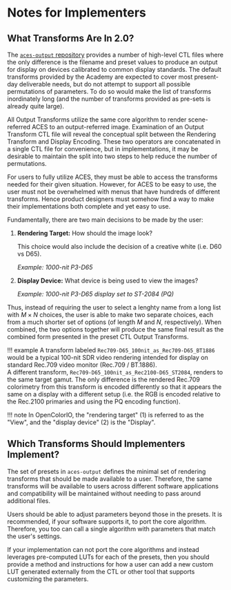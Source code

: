 Notes for Implementers
======================


What Transforms Are In 2.0?
---------------------------
The [`aces-output` repository](https://github.com/ampas/aces-output) provides a number of high-level CTL files where the only difference is the filename and preset values to produce an output for display on devices calibrated to common display standards. The default transforms provided by the Academy are expected to cover most present-day deliverable needs, but do not attempt to support all possible permutations of parameters. To do so would make the list of transforms inordinately long (and the number of transforms provided as pre-sets is already quite large).

All Output Transforms utilize the same core algorithm to render scene-referred ACES to an output-referred image. Examination of an Output Transform CTL file will reveal the conceptual split between the Rendering Transform and Display Encoding. These two operators are concatenated in a single CTL file for convenience, but in implementations, it may be desirable to maintain the split into two steps to help reduce the number of permutations. 

For users to fully utilize ACES, they must be able to access the transforms needed for their given situation. However, for ACES to be easy to use, the user must not be overwhelmed with menus that have hundreds of different transforms. Hence product designers must somehow find a way to make their implementations both complete and yet easy to use.

Fundamentally, there are two main decisions to be made by the user: 

1.  **Rendering Target:** How should the image look?

    This choice would also include the decision of a creative white (i.e. D60 vs D65).
    
    *Example: 1000-nit P3-D65*

2. **Display Device:** What device is being used to view the images?

    *Example: 1000-nit P3-D65 display set to ST-2084 (PQ)*

Thus, instead of requiring the user to select a lenghty name from a long list with $M \times N$ choices, the user is able to make two separate choices, each from a much shorter set of options (of length $M$ and $N$, respectively). When combined, the two options together will produce the same final result as the combined form presented in the preset CTL Output Transforms.

!!! example
    A transform labeled `Rec709-D65_100nit_as_Rec709-D65_BT1886` would be a typical 100-nit SDR video rendering intended for display on standard Rec.709 video monitor (Rec.709 / BT.1886). <br>
    A different transform, `Rec709-D65_100nit_as_Rec2100-D65_ST2084`, renders to the same target gamut. The only difference is the rendered Rec.709 colorimetry from this transform is encoded differently so that it appears the same on a display with a different setup (i.e. the RGB is encoded relative to the Rec.2100 primaries and using the PQ encoding function).

!!! note
    In OpenColorIO, the "rendering target" (1) is referred to as the "View", and the "display device" (2) is the "Display".


Which Transforms Should Implementers Implement?
----------------------------------------------
The set of presets in `aces-output` defines the minimal set of rendering transforms that should be made available to a user. Therefore, the same transforms will be available to users across different software applications and compatibility will be maintained without needing to pass around additional files.

Users should be able to adjust parameters beyond those in the presets. It is recommended, if your software supports it, to port the core algorithm. Therefore, you too can call a single algorithm with parameters that match the user's settings.

If your implementation can not port the core algorithms and instead leverages pre-computed LUTs for each of the presets, then you should provide a method and instructions for how a user can add a new custom LUT generated externally from the CTL or other tool that supports customizing the parameters.


<!-- In ACES 2.0
-----------

#### Preset Rendering Transforms
The limiting gamuts and peak luminance combinations that are provided as presets include:

| Target Gamut | Target Luminance |
| ------------ | ---------------- |
| Rec.709 | 48/100 nit |
| P3 | 48/100 nit |
| P3 | 108 nit |
| P3 | 300 nit |
| P3 | 500 nit |
| P3 | 1000 nit |
| P3 | 2000 nit |
| P3 | 4000 nit |
| Rec.2020 | 500 nit |
| Rec.2020 | 1000 nit |
| Rec.2020 | 2000 nit |
| Rec.2020 | 4000 nit |

Each of the above are also provided two different preset creative white points: 

  * D65 white
  * ACES (~D60) white

#### Preset Display Encoding Transforms
The encoding gamut is defined with (x,y) chromaticities for red, green, blue and white. 

The preset display gamuts are as follows:

  * Rec.709 / sRGB
  * P3
  * Rec.2100
  * XYZ

The inverse EOTF is defined via a functional definition of the EOTF$^{-1}$.

In the CTL, the EOTF$^{-1}$ options are selected with enum values, specifically:

<ol start="0">
  <li> Linear</li>
  <li> ST. 2084 (PQ)</li>
  <li> HLG</li>
  <li> Gamma 2.6</li>
  <li> BT.1886 (Gamma 2.4)</li>
  <li> Gamma 2.2</li>
  <li> sRGB IEC 61966-2-1:1999 (sRGB Piecewise)</li>
</ol>

Other outputs and presets can be added if and when the need arises. -->
